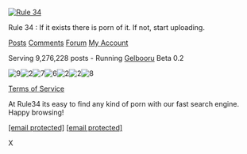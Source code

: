 [](https://track.aftrk1.com/4869113f-84fc-4c26-884d-f16119fb8f9f?banner=blackfriday2024skin)

[](https://track.aftrk1.com/4869113f-84fc-4c26-884d-f16119fb8f9f?banner=blackfriday2024skin)

[![Rule 34](https://rule34.xxx/images/header2.png)](https://rule34.xxx/index.php?page=post&s=list&tags=all)

Rule 34 : If it exists there is porn of it. If not, start uploading.

[Posts](https://rule34.xxx/index.php?page=post&s=list&tags=all "A paginated list of every post") [Comments](https://rule34.xxx/index.php?page=comment&s=list) [Forum](https://rule34.xxx/index.php?page=forum&s=list) [My Account](https://rule34.xxx/index.php?page=account&s=home "Account options")

 

Serving 9,276,228 posts - Running [Gelbooru](https://gelbooru.com/) Beta 0.2

![9](./counter/9.gif)![2](./counter/2.gif)![7](./counter/7.gif)![6](./counter/6.gif)![2](./counter/2.gif)![2](./counter/2.gif)![8](./counter/8.gif)

[Terms of Service](https://rule34.xxx/index.php?page=tos)

At Rule34 its easy to find any kind of porn with our fast search engine. Happy browsing!

[\[email protected\]](https://rule34.xxx/cdn-cgi/l/email-protection) [\[email protected\]](https://rule34.xxx/cdn-cgi/l/email-protection)

X

[](https://track.aftrk1.com/4869113f-84fc-4c26-884d-f16119fb8f9f?banner=blackfriday2024skin)

[](https://track.aftrk1.com/4869113f-84fc-4c26-884d-f16119fb8f9f?banner=blackfriday2024skin)
